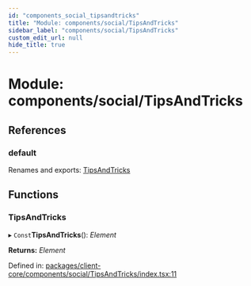 ```yaml
---
id: "components_social_tipsandtricks"
title: "Module: components/social/TipsAndTricks"
sidebar_label: "components/social/TipsAndTricks"
custom_edit_url: null
hide_title: true
---
```


# Module: components/social/TipsAndTricks

## References

### default

Renames and exports: [TipsAndTricks](components_social_tipsandtricks.md#tipsandtricks)

## Functions

### TipsAndTricks

▸ `Const`**TipsAndTricks**(): *Element*

**Returns:** *Element*

Defined in: [packages/client-core/components/social/TipsAndTricks/index.tsx:11](https://github.com/xr3ngine/xr3ngine/blob/66a84a950/packages/client-core/components/social/TipsAndTricks/index.tsx#L11)
